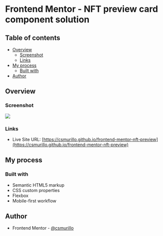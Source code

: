 # Frontend Mentor - NFT preview card component solution

## Table of contents

- [Overview](#overview)
  - [Screenshot](#screenshot)
  - [Links](#links)
- [My process](#my-process)
  - [Built with](#built-with)
- [Author](#author)

## Overview

### Screenshot

![](./screenshot.jpg)

### Links

- Live Site URL: [https://csmurillo.github.io/frontend-mentor-nft-preview](https://csmurillo.github.io/frontend-mentor-nft-preview)

## My process

### Built with

- Semantic HTML5 markup
- CSS custom properties
- Flexbox
- Mobile-first workflow

## Author

- Frontend Mentor - [@csmurillo](https://www.frontendmentor.io/profile/csmurillo)
